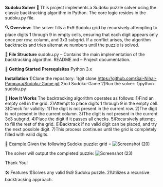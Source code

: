 **Sudoku Solver 🧩**
    This project implements a Sudoku puzzle solver using the classic backtracking algorithm in Python. The core logic resides in the sudoku.py file.

**🔍 Overview:**
    The solver fills a 9x9 Sudoku grid by recursively attempting to place digits 1 through 9 in empty cells, ensuring that each digit appears only once per row, column, and 3x3 subgrid. If a conflict arises, the algorithm backtracks and tries alternative numbers until the puzzle is solved.

**📁 File Structure**
sudoku.py – Contains the main implementation of the backtracking algorithm.
README.md – Project documentation.

**🚀 Getting Started**
**Prerequisites**
Python 3.x

**Installation**
1)Clone the repository:
  1)git clone https://github.com/Sai-Nihal-Pampara/Sudoku-Game.git
  2)cd Sudoku-Game
2)Run the solver:
  1)python sudoku.py

**🧠 How It Works**
The backtracking algorithm operates as follows:
1)Find an empty cell in the grid.
2)Attempt to place digits 1 through 9 in the empty cell.
3)Check for validity:
  1)The digit is not present in the current row.
  2)The digit is not present in the current column.
  3)The digit is not present in the current 3x3 subgrid.
4)Place the digit if it passes all checks.
5)Recursively attempt to fill the rest of the grid.
6)Backtrack if no valid digit can be placed, and try the next possible digit.
7)This process continues until the grid is completely filled with valid digits.


📸 Example
Given the following Sudoku puzzle:
grid = 
![Screenshot (20)](https://github.com/user-attachments/assets/33ce9705-267a-4e21-8c90-1dd9d89a0040)

The solver will output the completed puzzle:
![Screenshot (23)](https://github.com/user-attachments/assets/264bed3a-b9b1-4652-8727-7ffa4970560b)


Thank You!


🛠️ Features
1)Solves any valid 9x9 Sudoku puzzle.
2)Utilizes a recursive backtracking approach.


